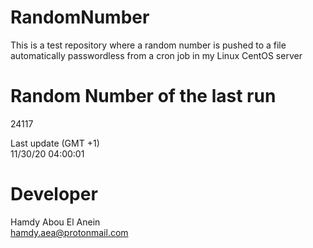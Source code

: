 # RandomNumber    
This is a test repository where a random number is pushed to a file automatically passwordless from a cron job in my Linux CentOS server    
# Random Number of the last run   
24117
      
Last update (GMT +1)    
11/30/20 04:00:01
# Developer    
Hamdy Abou El Anein   
hamdy.aea@protonmail.com
